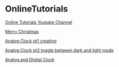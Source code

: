 # OnlineTutorials

<a href="https://www.youtube.com/c/OnlineTutorials4Designers/videos"> Online Tutorials Youtube Channel </a>

<a href="https://youtu.be/j7MWgFeL1pw"> Merry Christmas </a>

<a href="https://youtu.be/weZFfrjF-k4"> Analog Clock pt1 creating </a>

<a href="https://youtu.be/-PRyFcAceYA"> Analog Clock pt2 toggle between dark and light mode</a>

<a href="https://youtu.be/s9mGaRSRGZw"> Analog and Digital Clock </a>
